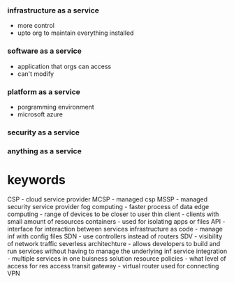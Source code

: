 ### infrastructure as a service
- more control
- upto org to maintain everything installed

### software as a service
- application that orgs can access
- can't modify

### platform as a service
- porgramming environment
- microsoft azure

### security as a service

### anything as a service

# keywords
CSP - cloud service provider
MCSP - managed csp
MSSP - managed security service provider
fog computing - faster process of data
edge computing - range of devices to be closer to user
thin client - clients with small amount of resources
containers - used for isolating apps or files
API - interface for interaction between services
infrastructure as code - manage inf with config files
SDN - use controllers instead of routers
SDV - visibility of network traffic
severless architechture - allows developers to build and run services without having to manage the underlying inf
service integration - multiple services in one buisness solution
resource policies - what level of access for res access
transit gateway - virtual router used for connecting VPN

